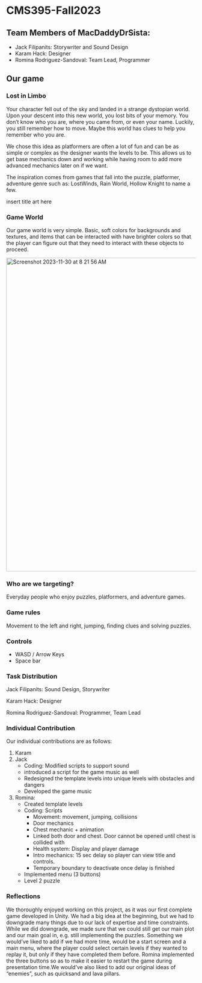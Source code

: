 # CMS395-Fall2023

## Team Members of MacDaddyDrSista:
- Jack Filipanits: Storywriter and Sound Design
- Karam Hack: Designer
- Romina Rodriguez-Sandoval: Team Lead, Programmer

## Our game
### Lost in Limbo
Your character fell out of the sky and landed in a strange dystopian world. Upon your descent into this new world, you lost bits of your memory. You don’t know who you are, where you came from, or even your name. Luckily, you still remember how to move. Maybe this world has clues to help you remember who you are.

We chose this idea as platformers are often a lot of fun and can be as simple or complex as the designer wants the levels to be. This allows us to get base mechanics down and working while having room to add more advanced mechanics later on if we want.

The inspiration comes from games that fall into the puzzle, platformer, adventure genre such as: LostWinds, Rain World, Hollow Knight to name a few.

insert title art here


### Game World
Our game world is very simple. Basic, soft colors for backgrounds and textures, and items that can be interacted with have brighter colors so that the player can figure out that they need to interact with these objects to proceed.

<img width="834" alt="Screenshot 2023-11-30 at 8 21 56 AM" src="https://github.com/DrHackotomic/CMS395-Fall2023/assets/123589111/34a629e3-c8fa-4d55-88ed-4bf23ffdbfd5">

### Who are we targeting?
Everyday people who enjoy puzzles, platformers, and adventure games.

### Game rules
Movement to the left and right, jumping, finding clues and solving puzzles.

### Controls
- WASD / Arrow Keys
- Space bar

### Task Distribution
Jack Filipanits: Sound Design, Storywriter

Karam Hack: Designer

Romina Rodriguez-Sandoval: Programmer, Team Lead

### Individual Contribution

Our individual contributions are as follows:
1. Karam
2. Jack
    - Coding: Modified scripts to support sound
    - introduced a script for the game music as well
    - Redesigned the template levels into unique levels with obstacles and dangers
    - Developed the game music
3. Romina: 
    - Created template levels
    - Coding: Scripts
      - Movement: movement, jumping, collisions
      - Door mechanics
      - Chest mechanic + animation
      - Linked both door and chest. Door cannot be opened until chest is collided with
      - Health system: Display and player damage
      - Intro mechanics: 15 sec delay so player can view title and controls.
      - Temporary boundary to deactivate once delay is finished
    - Implemented menu (3 buttons)
    - Level 2 puzzle
  
### Reflections

We thoroughly enjoyed working on this project, as it was our first complete game developed in Unity. We had a big idea at the beginning, but we had to downgrade many things due to our lack of expertise and time constraints. While we did downgrade, we made sure that we could still get our main plot and our main goal in, e.g. still implementing the puzzles. Something we would’ve liked to add if we had more time, would be a start screen and a main menu, where the player could select certain levels if they wanted to replay it, but only if they have completed them before. Romina implemented the three buttons so as to make it easier to restart the game during presentation time.We would’ve also liked to add our original ideas of “enemies”, such as quicksand and lava pillars.


